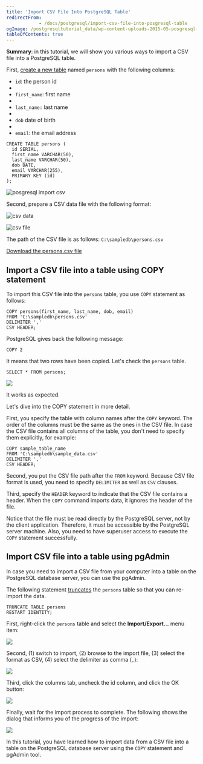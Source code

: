 ```yaml
---
title: 'Import CSV File Into PostgreSQL Table'
redirectFrom: 
            - /docs/postgresql/import-csv-file-into-posgresql-table
ogImage: /postgresqltutorial_data/wp-content-uploads-2015-05-posgresql-import-csv.jpg
tableOfContents: true
---
```



**Summary**: in this tutorial, we will show you various ways to import a CSV file into a PostgreSQL table.

First, [create a new table](/docs/postgresql/postgresql-create-table) named `persons` with the following columns:

- `id`: the person id
-
- `first_name`: first name
-
- `last_name:` last name
-
- `dob` date of birth
-
- `email`: the email address

```
CREATE TABLE persons (
  id SERIAL,
  first_name VARCHAR(50),
  last_name VARCHAR(50),
  dob DATE,
  email VARCHAR(255),
  PRIMARY KEY (id)
);
```

![posgresql import csv](/postgresqltutorial_data/wp-content-uploads-2015-05-posgresql-import-csv.jpg)

Second, prepare a CSV data file with the following format:

![csv data](/postgresqltutorial_data/wp-content-uploads-2015-05-csv-data.jpg)

![csv file](/postgresqltutorial_data/wp-content-uploads-2015-05-csv-file.jpg)

The path of the CSV file is as follows: `C:\sampledb\persons.csv`

[Download the persons.csv file](/postgresqltutorial_data/persons.csv)

## Import a CSV file into a table using COPY statement

To import this CSV file into the `persons` table, you use `COPY` statement as follows:

```
COPY persons(first_name, last_name, dob, email)
FROM 'C:\sampledb\persons.csv'
DELIMITER ','
CSV HEADER;
```

PostgreSQL gives back the following message:

```
COPY 2
```

It means that two rows have been copied. Let's check the `persons` table.

```
SELECT * FROM persons;
```

![](/postgresqltutorial_data/wp-content-uploads-2020-07-PostgreSQL-Import-CSV.png)

It works as expected.

Let's dive into the COPY statement in more detail.

First, you specify the table with column names after the `COPY` keyword. The order of the columns must be the same as the ones in the CSV file. In case the CSV file contains all columns of the table, you don't need to specify them explicitly, for example:

```
COPY sample_table_name
FROM 'C:\sampledb\sample_data.csv'
DELIMITER ','
CSV HEADER;
```

Second, you put the CSV file path after the `FROM` keyword. Because CSV file format is used, you need to specify `DELIMITER` as well as `CSV` clauses.

Third, specify the `HEADER` keyword to indicate that the CSV file contains a header. When the `COPY` command imports data, it ignores the header of the file.

Notice that the file must be read directly by the PostgreSQL server, not by the client application. Therefore, it must be accessible by the PostgreSQL server machine. Also, you need to have superuser access to execute the `COPY` statement successfully.

## Import CSV file into a table using pgAdmin

In case you need to import a CSV file from your computer into a table on the PostgreSQL database server, you can use the pgAdmin.

The following statement [truncates](/docs/postgresql/postgresql-truncate-table) the `persons` table so that you can re-import the data.

```
TRUNCATE TABLE persons
RESTART IDENTITY;
```

First, right-click the `persons` table and select the **Import/Export...** menu item:

![](/postgresqltutorial_data/wp-content-uploads-2020-07-PostgreSQL-Import-CSV-pgAdmin-Step-1.png)

Second, (1) switch to import, (2) browse to the import file, (3) select the format as CSV, (4) select the delimiter as comma (`,`):

![](/postgresqltutorial_data/wp-content-uploads-2020-07-PostgreSQL-Import-CSV-pgAdmin-Step-2.png)

Third, click the columns tab, uncheck the id column, and click the OK button:

![](/postgresqltutorial_data/wp-content-uploads-2020-07-PostgreSQL-Import-CSV-pgAdmin-Step-3.png)

Finally, wait for the import process to complete. The following shows the dialog that informs you of the progress of the import:

![](/postgresqltutorial_data/wp-content-uploads-2020-07-PostgreSQL-Import-CSV-pgAdmin-Step-4.png)

In this tutorial, you have learned how to import data from a CSV file into a table on the PostgreSQL database server using the `COPY` statement and pgAdmin tool.
